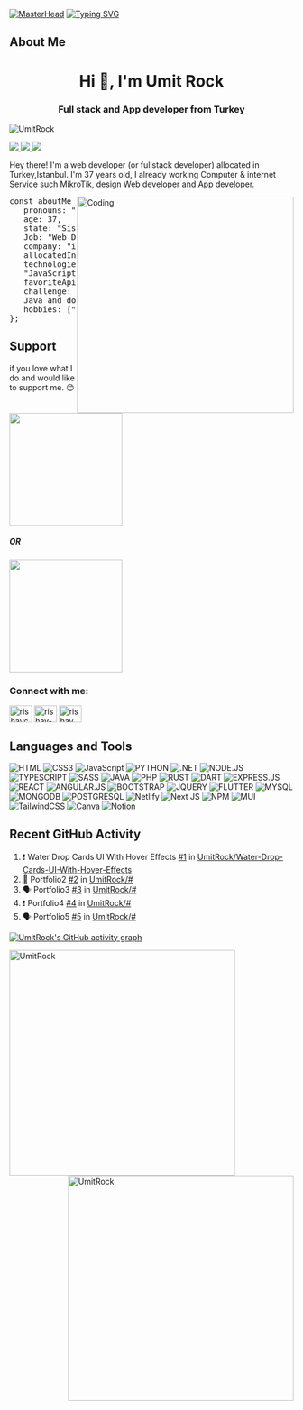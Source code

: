 [![MasterHead](https://user-images.githubusercontent.com/62628408/157836760-fcd8135e-7c17-4063-ad43-db139a9160db.gif)](https://UmitRock.com)
[![Typing SVG](https://readme-typing-svg.herokuapp.com?font=Roboto&duration=5400&color=5CB635&lines=Frontend+developer+building+ideas;Open+source)](https://git.io/typing-svg)
<!-- About Me -->
## About Me
<h1 align="center">Hi 👋, I'm Umit Rock</h1><h3 align="center">Full stack and App developer from Turkey</h3>
<p align="left"> <img src="https://komarev.com/ghpvc/?username=UmitRock&label=Profile%20views&color=0e75b6&style=flat" alt="UmitRock" /> </p>

<p align="left">
  <a href="https://www.twitter.com/UmitRock" target="_blank" rel="noreferrer">
    <img src="https://img.shields.io/twitter/follow/UmitRock?logo=twitter&style=for-the-badge&color=0077B5&labelColor=000000">
  </a>
  <a href="https://www.linkedin.com/in/UmitRock">
    <img src="https://img.shields.io/badge/LinkedIn-0077B5?style=for-the-badge&logo=linkedin&logoColor=white">
  </a>
  <a href="https://codepen.io/UmitRock"> 
    <img src="https://img.shields.io/badge/Codepen-000000?style=for-the-badge&logo=codepen&logoColor=white">
  </a>
</p>

<p>Hey there! I'm a web developer (or fullstack developer) allocated in Turkey,Istanbul. I'm 37 years old, I already working Computer & internet Service such MikroTik, design Web developer and App developer.</p>
<img align="right" alt="Coding" width="384" src="https://cdn.dribbble.com/users/1162077/screenshots/3848914/programmer.gif">

<pre>
const aboutMe = {
   pronouns: "he" | "him",
   age: 37,
   state: "Sisli",
   Job: "Web Developer" || "Full-Stack Developer",
   company: "infogates Company",
   allocatedIn: "Istanbul",
   technologiesUsedInWork: ["FrontEnd","Mern Stack",
   "JavaScript", "NEXT.js", ".NET","Dart", "Python"],
   favoriteApiClient: "Insomnia",
   challenge: "I'm studying Dark,
   Java and doing a lot of research",
   hobbies: ["Study", "Gym", "Music", "Swimming"],
};
</pre>


## Support
if you love what I do and would like to support me. 😊 <br>

<a href="https://www.paypal.com/donate/?hosted_button_id=5CY9WQX2DPPHN"><img src="https://i.ibb.co/Z1sCpDd/paypal-donate.png" width="200" /></a><h5>OR</h5><img src="https://i.ibb.co/9gRc3dN/QR-code-paypal.png" width="200" />

<h3 align="left">Connect with me:</h3>
<p align="left">
<a href="https://twitter.com/UmitRock" target="blank"><img align="center" src="https://raw.githubusercontent.com/rahuldkjain/github-profile-readme-generator/master/src/images/icons/Social/twitter.svg" alt="rishavchanda" height="30" width="40" /></a>
<a href="https://linkedin.com/in/UmitRock" target="blank"><img align="center" src="https://raw.githubusercontent.com/rahuldkjain/github-profile-readme-generator/master/src/images/icons/Social/linked-in-alt.svg" alt="rishav-chanda-b89a791b3" height="30" width="40" /></a>
<a href="https://instagram.com/umitrockturk" target="blank"><img align="center" src="https://raw.githubusercontent.com/rahuldkjain/github-profile-readme-generator/master/src/images/icons/Social/instagram.svg" alt="rishav_chanda" height="30" width="40" /></a>
</p>

## Languages and Tools
![HTML](https://img.shields.io/badge/HTML5-E34F26?style=for-the-badge&logo=html5&logoColor=white) ![CSS3](https://img.shields.io/badge/css3-%231572B6.svg?style=for-the-badge&logo=css3&logoColor=white) ![JavaScript](https://img.shields.io/badge/javascript-%23323330.svg?style=for-the-badge&logo=javascript&logoColor=%23F7DF1E) ![PYTHON](https://img.shields.io/badge/Python-3776AB?style=for-the-badge&logo=python&logoColor=white) ![.NET](https://img.shields.io/badge/.NET-5C2D91?style=for-the-badge&logo=.net&logoColor=white) ![NODE.JS](https://img.shields.io/badge/Node.js-43853D?style=for-the-badge&logo=node.js&logoColor=white) ![TYPESCRIPT](https://img.shields.io/badge/TypeScript-007ACC?style=for-the-badge&logo=typescript&logoColor=white) ![SASS](https://img.shields.io/badge/Sass-CC6699?style=for-the-badge&logo=sass&logoColor=white) ![JAVA](https://img.shields.io/badge/Java-ED8B00?style=for-the-badge&logo=java&logoColor=white) ![PHP](https://img.shields.io/badge/PHP-777BB4?style=for-the-badge&logo=php&logoColor=white) ![RUST](https://img.shields.io/badge/Rust-000000?style=for-the-badge&logo=rust&logoColor=white) ![DART](https://img.shields.io/badge/Dart-0175C2?style=for-the-badge&logo=dart&logoColor=white) ![EXPRESS.JS](https://img.shields.io/badge/Express.js-404D59?style=for-the-badge) ![REACT](https://img.shields.io/badge/React-20232A?style=for-the-badge&logo=react&logoColor=61DAFB) ![ANGULAR.JS](https://img.shields.io/badge/AngularJS-E23237?style=for-the-badge&logo=angularjs&logoColor=white) ![BOOTSTRAP](https://img.shields.io/badge/Bootstrap-563D7C?style=for-the-badge&logo=bootstrap&logoColor=white) ![JQUERY](https://img.shields.io/badge/jQuery-0769AD?style=for-the-badge&logo=jquery&logoColor=white) ![FLUTTER](https://img.shields.io/badge/Flutter-02569B?style=for-the-badge&logo=flutter&logoColor=white) ![MYSQL](https://img.shields.io/badge/MySQL-00000F?style=for-the-badge&logo=mysql&logoColor=white) ![MONGODB](https://img.shields.io/badge/MongoDB-4EA94B?style=for-the-badge&logo=mongodb&logoColor=white) ![POSTGRESQL](https://img.shields.io/badge/PostgreSQL-316192?style=for-the-badge&logo=postgresql&logoColor=white) ![Netlify](https://img.shields.io/badge/netlify-%23000000.svg?style=for-the-badge&logo=netlify&logoColor=#00C7B7) ![Next JS](https://img.shields.io/badge/Next-black?style=for-the-badge&logo=next.js&logoColor=white) ![NPM](https://img.shields.io/badge/NPM-%23000000.svg?style=for-the-badge&logo=npm&logoColor=white) ![MUI](https://img.shields.io/badge/MUI-%230081CB.svg?style=for-the-badge&logo=material-ui&logoColor=white) ![TailwindCSS](https://img.shields.io/badge/tailwindcss-%2338B2AC.svg?style=for-the-badge&logo=tailwind-css&logoColor=white) ![Canva](https://img.shields.io/badge/Canva-%2300C4CC.svg?style=for-the-badge&logo=Canva&logoColor=white) ![Notion](https://img.shields.io/badge/Notion-%23000000.svg?style=for-the-badge&logo=notion&logoColor=white) 

## Recent GitHub Activity
<!--START_SECTION:activity-->
1. ❗️ Water Drop Cards UI With Hover Effects [#1](https://github.com/UmitRock/Water-Drop-Cards-UI-With-Hover-Effects) in [UmitRock/Water-Drop-Cards-UI-With-Hover-Effects](https://github.com/UmitRock/Water-Drop-Cards-UI-With-Hover-Effects)
2. 🎉 Portfolio2 [#2](#) in [UmitRock/#](#)
3. 🗣 Portfolio3 [#3](#) in [UmitRock/#](#)
4. ❗️ Portfolio4 [#4](#) in [UmitRock/#](#)
5. 🗣 Portfolio5 [#5](#) in [UmitRock/#](#)
<!--END_SECTION:activity-->

[![UmitRock's GitHub activity graph](https://activity-graph.herokuapp.com/graph?username=UmitRock&&theme=xcode)](https://github.com/UmitRock)

&nbsp;<img align="left" style=" width: 400px;" src="https://github-readme-stats.vercel.app/api?username=UmitRock&show_icons=true&locale=en&theme=tokyonight" alt="UmitRock" /><img align="right" style=" width: 400px;" src="https://github-readme-streak-stats.herokuapp.com/?user=UmitRock&&theme=tokyonight" alt="UmitRock" />
